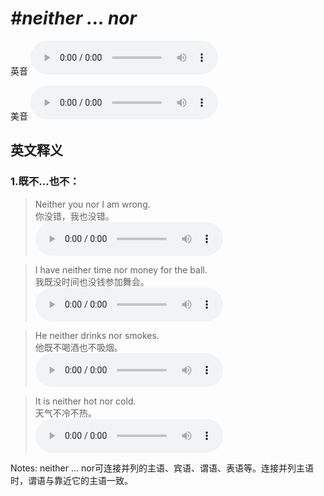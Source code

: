 # ***\#neither ... nor*** 
英音
<audio src="./media/neither ... nor1_AAC.aac" controls="controls"></audio>

美音
<audio src="./media/neither ... nor2_AAC.aac" controls="controls"></audio>



  

英文释义
---
### 1.**既不…也不：**  

 > Neither you nor I am wrong.   
 > 你没错，我也没错。    
<audio src="./media/neither-6.aac" controls="controls"></audio>

 > I have neither time nor money for the ball.   
 > 我既没时间也没钱参加舞会。    
<audio src="./media/neither-7.aac" controls="controls"></audio>

 > He neither drinks nor smokes.   
 > 他既不喝酒也不吸烟。    
<audio src="./media/neither-8.aac" controls="controls"></audio>

 > It is neither hot nor cold.   
 > 天气不冷不热。    
<audio src="./media/neither-9.aac" controls="controls"></audio>

Notes: neither ... nor可连接并列的主语、宾语、谓语、表语等。连接并列主语时，谓语与靠近它的主语一致。  


